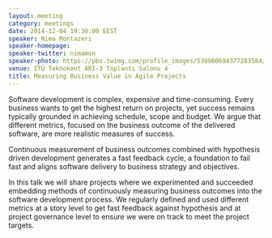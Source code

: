 ```yaml
---
layout: meeting
category: meetings
date: 2014-12-04 19:30:00 EEST
speaker: Nima Montazeri
speaker-homepage: 
speaker-twitter: nimamon
speaker-photo: https://pbs.twimg.com/profile_images/539960694377283584/0zbscFn4.jpeg
venue: ITÜ Teknokent ARI-3 Toplantı Salonu 4
title: Measuring Business Value in Agile Projects
---
```



Software development is complex, expensive and time-consuming. Every business wants to get the highest return on projects, yet success remains typically grounded in achieving schedule, scope and budget. We argue that different metrics, focused on the business outcome of the delivered software, are more realistic measures of success.

Continuous measurement of business outcomes combined with hypothesis driven development generates a fast feedback cycle, a foundation to fail fast and aligns software delivery to business strategy and objectives. 

In this talk we will share projects where we experimented and succeeded embedding methods of continuously measuring business outcomes into the software development process. We regularly defined and used different metrics at a story level to get fast feedback against hypothesis and at project governance level to ensure we were on track to meet the project targets.
